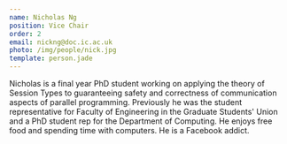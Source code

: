 ```yaml
---
name: Nicholas Ng
position: Vice Chair
order: 2
email: nickng@doc.ic.ac.uk
photo: /img/people/nick.jpg
template: person.jade
---
```

Nicholas is a final year PhD student working on applying the theory of
Session Types to guaranteeing safety and correctness of communication
aspects of parallel programming. Previously he was the student
representative for Faculty of Engineering in the Graduate Students'
Union and a PhD student rep for the Department of Computing. He enjoys
free food and spending time with computers. He is a Facebook addict.

